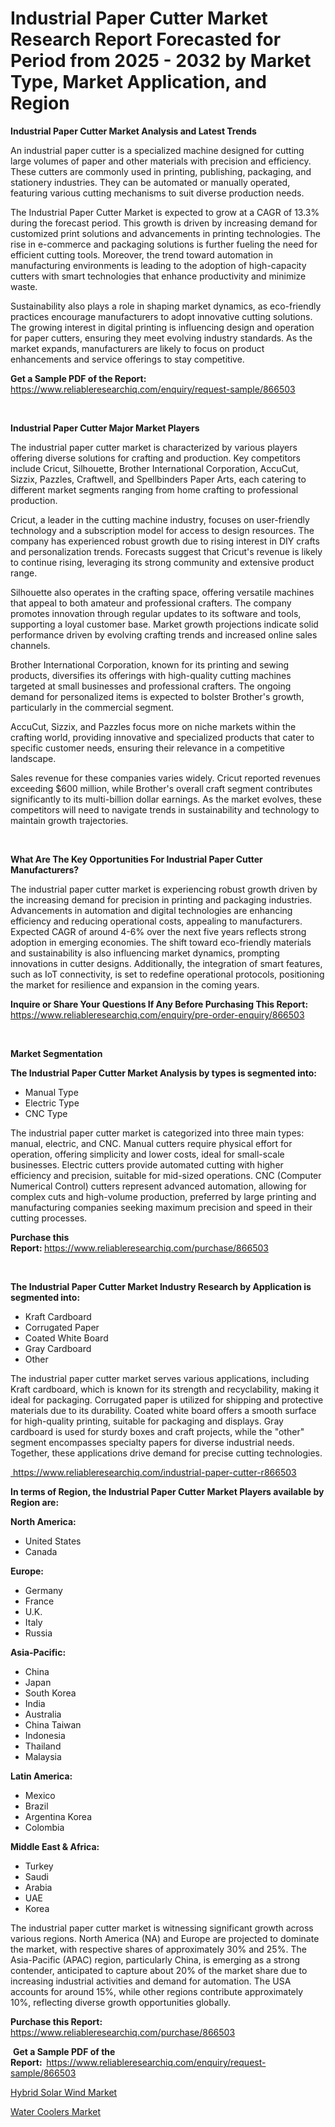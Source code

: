 <p><h1>Industrial Paper Cutter Market Research Report Forecasted for Period from 2025 -  2032 by Market Type, Market Application, and Region</h1></p><p><strong>Industrial Paper Cutter Market Analysis and Latest Trends</strong></p>
<p><p>An industrial paper cutter is a specialized machine designed for cutting large volumes of paper and other materials with precision and efficiency. These cutters are commonly used in printing, publishing, packaging, and stationery industries. They can be automated or manually operated, featuring various cutting mechanisms to suit diverse production needs.</p><p>The Industrial Paper Cutter Market is expected to grow at a CAGR of 13.3% during the forecast period. This growth is driven by increasing demand for customized print solutions and advancements in printing technologies. The rise in e-commerce and packaging solutions is further fueling the need for efficient cutting tools. Moreover, the trend toward automation in manufacturing environments is leading to the adoption of high-capacity cutters with smart technologies that enhance productivity and minimize waste.</p><p>Sustainability also plays a role in shaping market dynamics, as eco-friendly practices encourage manufacturers to adopt innovative cutting solutions. The growing interest in digital printing is influencing design and operation for paper cutters, ensuring they meet evolving industry standards. As the market expands, manufacturers are likely to focus on product enhancements and service offerings to stay competitive.</p></p>
<p><strong>Get a Sample PDF of the Report:&nbsp;</strong> <a href="https://www.reliableresearchiq.com/enquiry/request-sample/866503?utm_campaign=99&utm_medium=2&utm_source=Github&utm_content=ia&utm_term=19022025&utm_id=industrial-paper-cutter">https://www.reliableresearchiq.com/enquiry/request-sample/866503</a></p>
<p>&nbsp;</p>
<p><strong>Industrial Paper Cutter Major Market Players</strong></p>
<p><p>The industrial paper cutter market is characterized by various players offering diverse solutions for crafting and production. Key competitors include Cricut, Silhouette, Brother International Corporation, AccuCut, Sizzix, Pazzles, Craftwell, and Spellbinders Paper Arts, each catering to different market segments ranging from home crafting to professional production.</p><p>Cricut, a leader in the cutting machine industry, focuses on user-friendly technology and a subscription model for access to design resources. The company has experienced robust growth due to rising interest in DIY crafts and personalization trends. Forecasts suggest that Cricut's revenue is likely to continue rising, leveraging its strong community and extensive product range.</p><p>Silhouette also operates in the crafting space, offering versatile machines that appeal to both amateur and professional crafters. The company promotes innovation through regular updates to its software and tools, supporting a loyal customer base. Market growth projections indicate solid performance driven by evolving crafting trends and increased online sales channels.</p><p>Brother International Corporation, known for its printing and sewing products, diversifies its offerings with high-quality cutting machines targeted at small businesses and professional crafters. The ongoing demand for personalized items is expected to bolster Brother's growth, particularly in the commercial segment.</p><p>AccuCut, Sizzix, and Pazzles focus more on niche markets within the crafting world, providing innovative and specialized products that cater to specific customer needs, ensuring their relevance in a competitive landscape.</p><p>Sales revenue for these companies varies widely. Cricut reported revenues exceeding $600 million, while Brother's overall craft segment contributes significantly to its multi-billion dollar earnings. As the market evolves, these competitors will need to navigate trends in sustainability and technology to maintain growth trajectories.</p></p>
<p>&nbsp;</p>
<p><strong>What Are The Key Opportunities For Industrial Paper Cutter Manufacturers?</strong></p>
<p><p>The industrial paper cutter market is experiencing robust growth driven by the increasing demand for precision in printing and packaging industries. Advancements in automation and digital technologies are enhancing efficiency and reducing operational costs, appealing to manufacturers. Expected CAGR of around 4-6% over the next five years reflects strong adoption in emerging economies. The shift toward eco-friendly materials and sustainability is also influencing market dynamics, prompting innovations in cutter designs. Additionally, the integration of smart features, such as IoT connectivity, is set to redefine operational protocols, positioning the market for resilience and expansion in the coming years.</p></p>
<p><strong>Inquire or Share Your Questions If Any Before Purchasing This Report:</strong> <a href="https://www.reliableresearchiq.com/enquiry/pre-order-enquiry/866503?utm_campaign=99&utm_medium=2&utm_source=Github&utm_content=ia&utm_term=19022025&utm_id=industrial-paper-cutter">https://www.reliableresearchiq.com/enquiry/pre-order-enquiry/866503</a></p>
<p>&nbsp;</p>
<p><strong>Market Segmentation</strong></p>
<p><strong>The Industrial Paper Cutter Market Analysis by types is segmented into:</strong></p>
<p><ul><li>Manual Type</li><li>Electric Type</li><li>CNC Type</li></ul></p>
<p><p>The industrial paper cutter market is categorized into three main types: manual, electric, and CNC. Manual cutters require physical effort for operation, offering simplicity and lower costs, ideal for small-scale businesses. Electric cutters provide automated cutting with higher efficiency and precision, suitable for mid-sized operations. CNC (Computer Numerical Control) cutters represent advanced automation, allowing for complex cuts and high-volume production, preferred by large printing and manufacturing companies seeking maximum precision and speed in their cutting processes.</p></p>
<p><strong>Purchase this Report:&nbsp;</strong><a href="https://www.reliableresearchiq.com/purchase/866503?utm_campaign=99&utm_medium=2&utm_source=Github&utm_content=ia&utm_term=19022025&utm_id=industrial-paper-cutter">https://www.reliableresearchiq.com/purchase/866503</a></p>
<p>&nbsp;</p>
<p><strong>The Industrial Paper Cutter Market Industry Research by Application is segmented into:</strong></p>
<p><ul><li>Kraft Cardboard</li><li>Corrugated Paper</li><li>Coated White Board</li><li>Gray Cardboard</li><li>Other</li></ul></p>
<p><p>The industrial paper cutter market serves various applications, including Kraft cardboard, which is known for its strength and recyclability, making it ideal for packaging. Corrugated paper is utilized for shipping and protective materials due to its durability. Coated white board offers a smooth surface for high-quality printing, suitable for packaging and displays. Gray cardboard is used for sturdy boxes and craft projects, while the "other" segment encompasses specialty papers for diverse industrial needs. Together, these applications drive demand for precise cutting technologies.</p></p>
<p><a href="https://www.reliableresearchiq.com/industrial-paper-cutter-r866503?utm_campaign=99&utm_medium=2&utm_source=Github&utm_content=ia&utm_term=19022025&utm_id=industrial-paper-cutter">&nbsp;https://www.reliableresearchiq.com/industrial-paper-cutter-r866503</a></p>
<p><strong>In terms of Region, the Industrial Paper Cutter Market Players available by Region are:</strong></p>
<p>
    <p> <strong> North America: </strong>
        <ul>
            <li>United States</li>
            <li>Canada</li>
        </ul>
        </p> 
    <p> <strong> Europe: </strong>
        <ul>
            <li>Germany</li>
            <li>France</li>
            <li>U.K.</li>
            <li>Italy</li>
            <li>Russia</li>
        </ul>
        </p> 
    <p> <strong> Asia-Pacific: </strong>
        <ul>
            <li>China</li>
            <li>Japan</li>
            <li>South Korea</li>
            <li>India</li>
            <li>Australia</li>
            <li>China Taiwan</li>
            <li>Indonesia</li>
            <li>Thailand</li>
            <li>Malaysia</li>
        </ul>
        </p> 
    <p> <strong> Latin America: </strong>
        <ul>
            <li>Mexico</li>
            <li>Brazil</li>
            <li>Argentina Korea</li>
            <li>Colombia</li>
        </ul>
        </p> 
    <p> <strong> Middle East & Africa: </strong>
        <ul>
            <li>Turkey</li>
            <li>Saudi</li>
            <li>Arabia</li>
            <li>UAE</li>
            <li>Korea</li>
        </ul>
    </p>
    </p>
<p><p>The industrial paper cutter market is witnessing significant growth across various regions. North America (NA) and Europe are projected to dominate the market, with respective shares of approximately 30% and 25%. The Asia-Pacific (APAC) region, particularly China, is emerging as a strong contender, anticipated to capture about 20% of the market share due to increasing industrial activities and demand for automation. The USA accounts for around 15%, while other regions contribute approximately 10%, reflecting diverse growth opportunities globally.</p></p>
<p><strong>Purchase this Report: </strong><a href="https://www.reliableresearchiq.com/purchase/866503?utm_campaign=99&utm_medium=2&utm_source=Github&utm_content=ia&utm_term=19022025&utm_id=industrial-paper-cutter">https://www.reliableresearchiq.com/purchase/866503</a></p>
<p>&nbsp;<strong>Get a Sample PDF of the Report:&nbsp;&nbsp;</strong><a href="https://www.reliableresearchiq.com/enquiry/request-sample/866503?utm_campaign=99&utm_medium=2&utm_source=Github&utm_content=ia&utm_term=19022025&utm_id=industrial-paper-cutter">https://www.reliableresearchiq.com/enquiry/request-sample/866503</a></p>
<p><strong></strong></p>
<p><p><a href="https://github.com/kolffmaris58/Market-Research-Report-List-1/blob/main/hybrid-solar-wind-market.md?utm_campaign=99&utm_medium=2&utm_source=Github&utm_content=ia&utm_term=19022025&utm_id=industrial-paper-cutter">Hybrid Solar Wind Market</a></p><p><a href="https://github.com/kryshaprilbb/Market-Research-Report-List-1/blob/main/water-coolers-market.md?utm_campaign=99&utm_medium=2&utm_source=Github&utm_content=ia&utm_term=19022025&utm_id=industrial-paper-cutter">Water Coolers Market</a></p></p>
